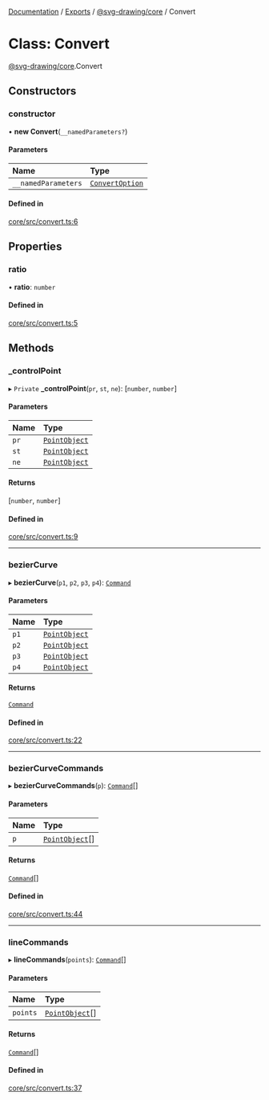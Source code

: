 [Documentation](../README.md) / [Exports](../modules.md) / [@svg-drawing/core](../modules/svg_drawing_core.md) / Convert

# Class: Convert

[@svg-drawing/core](../modules/svg_drawing_core.md).Convert

## Constructors

### constructor

• **new Convert**(`__namedParameters?`)

#### Parameters

| Name | Type |
| :------ | :------ |
| `__namedParameters` | [`ConvertOption`](../interfaces/svg_drawing_core.ConvertOption.md) |

#### Defined in

[core/src/convert.ts:6](https://github.com/kmkzt/svg-drawing/blob/aa15570/packages/core/src/convert.ts#L6)

## Properties

### ratio

• **ratio**: `number`

#### Defined in

[core/src/convert.ts:5](https://github.com/kmkzt/svg-drawing/blob/aa15570/packages/core/src/convert.ts#L5)

## Methods

### \_controlPoint

▸ `Private` **_controlPoint**(`pr`, `st`, `ne`): [`number`, `number`]

#### Parameters

| Name | Type |
| :------ | :------ |
| `pr` | [`PointObject`](../modules/svg_drawing_core.md#pointobject) |
| `st` | [`PointObject`](../modules/svg_drawing_core.md#pointobject) |
| `ne` | [`PointObject`](../modules/svg_drawing_core.md#pointobject) |

#### Returns

[`number`, `number`]

#### Defined in

[core/src/convert.ts:9](https://github.com/kmkzt/svg-drawing/blob/aa15570/packages/core/src/convert.ts#L9)

___

### bezierCurve

▸ **bezierCurve**(`p1`, `p2`, `p3`, `p4`): [`Command`](svg_drawing_core.Command.md)

#### Parameters

| Name | Type |
| :------ | :------ |
| `p1` | [`PointObject`](../modules/svg_drawing_core.md#pointobject) |
| `p2` | [`PointObject`](../modules/svg_drawing_core.md#pointobject) |
| `p3` | [`PointObject`](../modules/svg_drawing_core.md#pointobject) |
| `p4` | [`PointObject`](../modules/svg_drawing_core.md#pointobject) |

#### Returns

[`Command`](svg_drawing_core.Command.md)

#### Defined in

[core/src/convert.ts:22](https://github.com/kmkzt/svg-drawing/blob/aa15570/packages/core/src/convert.ts#L22)

___

### bezierCurveCommands

▸ **bezierCurveCommands**(`p`): [`Command`](svg_drawing_core.Command.md)[]

#### Parameters

| Name | Type |
| :------ | :------ |
| `p` | [`PointObject`](../modules/svg_drawing_core.md#pointobject)[] |

#### Returns

[`Command`](svg_drawing_core.Command.md)[]

#### Defined in

[core/src/convert.ts:44](https://github.com/kmkzt/svg-drawing/blob/aa15570/packages/core/src/convert.ts#L44)

___

### lineCommands

▸ **lineCommands**(`points`): [`Command`](svg_drawing_core.Command.md)[]

#### Parameters

| Name | Type |
| :------ | :------ |
| `points` | [`PointObject`](../modules/svg_drawing_core.md#pointobject)[] |

#### Returns

[`Command`](svg_drawing_core.Command.md)[]

#### Defined in

[core/src/convert.ts:37](https://github.com/kmkzt/svg-drawing/blob/aa15570/packages/core/src/convert.ts#L37)
